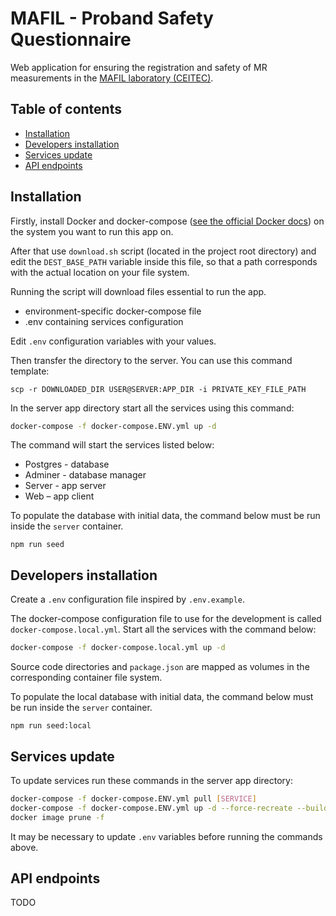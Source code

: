 # MAFIL - Proband Safety Questionnaire
Web application for ensuring the registration and safety of MR measurements in the [MAFIL laboratory (CEITEC)](https://mafil.ceitec.cz/).

## Table of contents
- [Installation](#installation)
- [Developers installation](#developers-installation)
- [Services update](#services-update)
- [API endpoints](#api-endpoints)

## Installation

Firstly, install Docker and docker-compose ([see the official Docker docs](https://docs.docker.com/engine/install/)) on the system you want to run this app on.

After that use `download.sh` script (located in the project root directory) and edit the `DEST_BASE_PATH` variable inside this file, so that a path corresponds with the actual location on your file system.

Running the script will download files essential to run the app.
* environment-specific docker-compose file
* .env containing services configuration

Edit `.env` configuration variables with your values.

Then transfer the directory to the server. You can use this command template:
```
scp -r DOWNLOADED_DIR USER@SERVER:APP_DIR -i PRIVATE_KEY_FILE_PATH
```

In the server app directory start all the services using this command:
```bash
docker-compose -f docker-compose.ENV.yml up -d
```

The command will start the services listed below:
* Postgres - database
* Adminer - database manager
* Server - app server
* Web – app client

To populate the database with initial data, the command below must be run inside the `server` container.
```node
npm run seed
```

## Developers installation
Create a `.env` configuration file inspired by `.env.example`.

The docker-compose configuration file to use for the development is called `docker-compose.local.yml`.
Start all the services with the command below:
```bash
docker-compose -f docker-compose.local.yml up -d
```

Source code directories and `package.json` are mapped as volumes in the corresponding container file system.

To populate the local database with initial data, the command below must be run inside the `server` container.
```node
npm run seed:local
```

## Services update
To update services run these commands in the server app directory:
```bash
docker-compose -f docker-compose.ENV.yml pull [SERVICE]
docker-compose -f docker-compose.ENV.yml up -d --force-recreate --build [SERVICE]
docker image prune -f
```
It may be necessary to update `.env` variables before running the commands above.

## API endpoints
TODO
